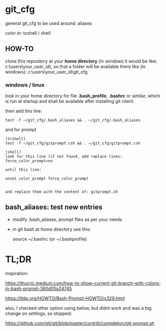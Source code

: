 # git_cfg

general git_cfg to be used around: aliases

color in: tcshell / shell

## HOW-TO

clone this  repository at your **home directory**  (in windows it would be like: c:\users\your_user_id), so that a folder will be available there like (in windows): c:\users\your_user_id\git_cfg

### windows / linux
look in your home directory for file **.bash_profile**, **.bashrc** or similar, which is run at startup and shall be available after installing git client.

then add this line:

    test -f ~/git_cfg/.bash_aliases && . ~/git_cfg/.bash_aliases

and for prompt 


    (tcshell)
    test -f ~/git_cfg/gitprompt.csh && . ~/git_cfg/gitprompt.csh

    (shell)
    look for this line (if not found, add replace lines:
    force_color_prompt=no  

    until this line:

    unset color_prompt force_color_prompt

    
    and replace them with the content of: gitprompt.sh



## bash_aliases: test new entries

* modify .bash_aliases, prompt files as per your needs

* in git bash at home directory use this:

    source  ~/.bashrc (or ~/.bashprofile)

# TL;DR

inspiration:

https://thucnc.medium.com/how-to-show-current-git-branch-with-colors-in-bash-prompt-380d05a24745

https://tldp.org/HOWTO/Bash-Prompt-HOWTO/x329.html

also, I checked other option using below, but didnt work and was a big change on settings, so stopped:

https://github.com/git/git/blob/master/contrib/completion/git-prompt.sh



